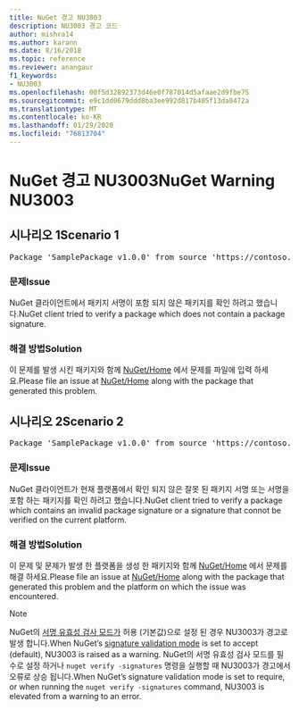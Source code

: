 ```yaml
---
title: NuGet 경고 NU3003
description: NU3003 경고 코드
author: mishra14
ms.author: karann
ms.date: 8/16/2018
ms.topic: reference
ms.reviewer: anangaur
f1_keywords:
- NU3003
ms.openlocfilehash: 00f5d32892373d46e0f787014d5afaae2d9fbe75
ms.sourcegitcommit: e9c1dd0679ddd8ba3ee992d817b405f13da0472a
ms.translationtype: MT
ms.contentlocale: ko-KR
ms.lasthandoff: 01/29/2020
ms.locfileid: "76813704"
---
```

# <a name="nuget-warning-nu3003"></a><span data-ttu-id="5aa5d-103">NuGet 경고 NU3003</span><span class="sxs-lookup"><span data-stu-id="5aa5d-103">NuGet Warning NU3003</span></span>

## <a name="scenario-1"></a><span data-ttu-id="5aa5d-104">시나리오 1</span><span class="sxs-lookup"><span data-stu-id="5aa5d-104">Scenario 1</span></span>

<pre>Package 'SamplePackage v1.0.0' from source 'https://contoso.com/index.json': The package is not signed. Unable to verify signature from an unsigned package.</pre>

### <a name="issue"></a><span data-ttu-id="5aa5d-105">문제</span><span class="sxs-lookup"><span data-stu-id="5aa5d-105">Issue</span></span>

<span data-ttu-id="5aa5d-106">NuGet 클라이언트에서 패키지 서명이 포함 되지 않은 패키지를 확인 하려고 했습니다.</span><span class="sxs-lookup"><span data-stu-id="5aa5d-106">NuGet client tried to verify a package which does not contain a package signature.</span></span>


### <a name="solution"></a><span data-ttu-id="5aa5d-107">해결 방법</span><span class="sxs-lookup"><span data-stu-id="5aa5d-107">Solution</span></span>

<span data-ttu-id="5aa5d-108">이 문제를 발생 시킨 패키지와 함께 [NuGet/Home](https://github.com/NuGet/Home/issues) 에서 문제를 파일에 입력 하세요.</span><span class="sxs-lookup"><span data-stu-id="5aa5d-108">Please file an issue at [NuGet/Home](https://github.com/NuGet/Home/issues) along with the package that generated this problem.</span></span>



## <a name="scenario-2"></a><span data-ttu-id="5aa5d-109">시나리오 2</span><span class="sxs-lookup"><span data-stu-id="5aa5d-109">Scenario 2</span></span>

<pre>Package 'SamplePackage v1.0.0' from source 'https://contoso.com/index.json': The package signature is invalid or cannot be verified on this platform.</pre>

### <a name="issue"></a><span data-ttu-id="5aa5d-110">문제</span><span class="sxs-lookup"><span data-stu-id="5aa5d-110">Issue</span></span>

<span data-ttu-id="5aa5d-111">NuGet 클라이언트가 현재 플랫폼에서 확인 되지 않은 잘못 된 패키지 서명 또는 서명을 포함 하는 패키지를 확인 하려고 했습니다.</span><span class="sxs-lookup"><span data-stu-id="5aa5d-111">NuGet client tried to verify a package which contains an invalid package signature or a signature that connot be verified on the current platform.</span></span>


### <a name="solution"></a><span data-ttu-id="5aa5d-112">해결 방법</span><span class="sxs-lookup"><span data-stu-id="5aa5d-112">Solution</span></span>

<span data-ttu-id="5aa5d-113">이 문제 및 문제가 발생 한 플랫폼을 생성 한 패키지와 함께 [NuGet/Home](https://github.com/NuGet/Home/issues) 에서 문제를 해결 하세요.</span><span class="sxs-lookup"><span data-stu-id="5aa5d-113">Please file an issue at [NuGet/Home](https://github.com/NuGet/Home/issues) along with the package that generated this problem and the platform on which the issue was encountered.</span></span>

> [!Note]
> <span data-ttu-id="5aa5d-114">NuGet의 [서명 유효성 검사 모드가](../../consume-packages/installing-signed-packages.md#configure-package-signature-requirements) 허용 (기본값)으로 설정 된 경우 NU3003가 경고로 발생 합니다.</span><span class="sxs-lookup"><span data-stu-id="5aa5d-114">When NuGet’s [signature validation mode](../../consume-packages/installing-signed-packages.md#configure-package-signature-requirements) is set to accept (default), NU3003 is raised as a warning.</span></span> <span data-ttu-id="5aa5d-115">NuGet의 서명 유효성 검사 모드를 필수로 설정 하거나 `nuget verify -signatures` 명령을 실행할 때 NU3003가 경고에서 오류로 상승 됩니다.</span><span class="sxs-lookup"><span data-stu-id="5aa5d-115">When NuGet’s signature validation mode is set to require, or when running the `nuget verify -signatures` command, NU3003 is elevated from a warning to an error.</span></span> 
